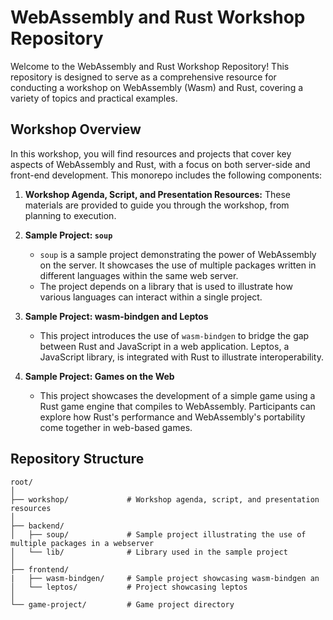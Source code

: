 # WebAssembly and Rust Workshop Repository

Welcome to the WebAssembly and Rust Workshop Repository! This repository is designed to serve as a comprehensive resource for conducting a workshop on WebAssembly (Wasm) and Rust, covering a variety of topics and practical examples.

## Workshop Overview

In this workshop, you will find resources and projects that cover key aspects of WebAssembly and Rust, with a focus on both server-side and front-end development. This monorepo includes the following components:

1. **Workshop Agenda, Script, and Presentation Resources:** These materials are provided to guide you through the workshop, from planning to execution.

2. **Sample Project: `soup`**

   - `soup` is a sample project demonstrating the power of WebAssembly on the server. It showcases the use of multiple packages written in different languages within the same web server.
   - The project depends on a library that is used to illustrate how various languages can interact within a single project.

3. **Sample Project: wasm-bindgen and Leptos**

   - This project introduces the use of `wasm-bindgen` to bridge the gap between Rust and JavaScript in a web application. Leptos, a JavaScript library, is integrated with Rust to illustrate interoperability.

4. **Sample Project: Games on the Web**

   - This project showcases the development of a simple game using a Rust game engine that compiles to WebAssembly. Participants can explore how Rust's performance and WebAssembly's portability come together in web-based games.

## Repository Structure

```plaintext
root/
│
├── workshop/             # Workshop agenda, script, and presentation resources
│
├── backend/
│   ├── soup/             # Sample project illustrating the use of multiple packages in a webserver
│   └── lib/              # Library used in the sample project
│
├── frontend/
|   ├── wasm-bindgen/     # Sample project showcasing wasm-bindgen an
│   └── leptos/           # Project showcasing leptos
│
└── game-project/         # Game project directory
```
